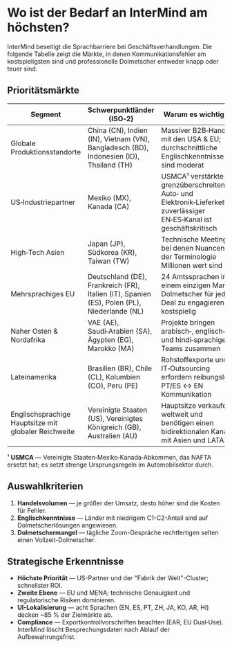 # Wo ist der Bedarf an InterMind am höchsten?

InterMind beseitigt die Sprachbarriere bei Geschäftsverhandlungen.
Die folgende Tabelle zeigt die Märkte, in denen Kommunikationsfehler am kostspieligsten sind und professionelle Dolmetscher entweder knapp oder teuer sind.

## Prioritätsmärkte

| Segment                                    | Schwerpunktländer (ISO‑2)                                                           | Warum es wichtig ist                                                                                                    |
| ----------------------------------------- | ------------------------------------------------------------------------------------ | ---------------------------------------------------------------------------------------------------------------------- |
| Globale Produktionsstandorte              | China (CN), Indien (IN), Vietnam (VN), Bangladesch (BD), Indonesien (ID), Thailand (TH) | Massiver B2B‑Handel mit den USA & EU; durchschnittliche Englischkenntnisse sind moderat                                |
| US‑Industriepartner                       | Mexiko (MX), Kanada (CA)                                                            | USMCA¹ verstärkte grenzüberschreitende Auto‑ und Elektronik‑Lieferketten; zuverlässiger EN‑ES‑Kanal ist geschäftskritisch |
| High‑Tech Asien                           | Japan (JP), Südkorea (KR), Taiwan (TW)                                              | Technische Meetings, bei denen Nuancen in der Terminologie Millionen wert sind                                         |
| Mehrsprachiges EU                         | Deutschland (DE), Frankreich (FR), Italien (IT), Spanien (ES), Polen (PL), Niederlande (NL) | 24 Amtssprachen in einem einzigen Markt; Dolmetscher für jeden Deal zu engagieren ist kostspielig                      |
| Naher Osten & Nordafrika                  | VAE (AE), Saudi‑Arabien (SA), Ägypten (EG), Marokko (MA)                           | Projekte bringen arabisch‑, englisch‑ und hindi‑sprachige Teams zusammen                                               |
| Lateinamerika                             | Brasilien (BR), Chile (CL), Kolumbien (CO), Peru (PE)                               | Rohstoffexporte und IT‑Outsourcing erfordern reibungslose PT/ES ↔ EN Kommunikation                                    |
| Englischsprachige Hauptsitze mit globaler Reichweite | Vereinigte Staaten (US), Vereinigtes Königreich (GB), Australien (AU)              | Hauptsitze verkaufen weltweit und benötigen einen bidirektionalen Kanal mit Asien und LATAM                            |

¹ **USMCA** — Vereinigte Staaten‑Mexiko‑Kanada‑Abkommen, das NAFTA ersetzt hat; es setzt strenge Ursprungsregeln im Automobilsektor durch.

## Auswahlkriterien

1. **Handelsvolumen** — je größer der Umsatz, desto höher sind die Kosten für Fehler.
2. **Englischkenntnisse** — Länder mit niedrigem C1-C2-Anteil sind auf Dolmetscherlösungen angewiesen.
3. **Dolmetschermangel** — tägliche Zoom-Gespräche rechtfertigen selten einen Vollzeit-Dolmetscher.

## Strategische Erkenntnisse

- **Höchste Priorität** — US-Partner und der "Fabrik der Welt"-Cluster; schnellster ROI.
- **Zweite Ebene** — EU und MENA; technische Genauigkeit und regulatorische Risiken dominieren.
- **UI-Lokalisierung** — acht Sprachen (EN, ES, PT, ZH, JA, KO, AR, HI) decken \~85 % der Zielmärkte ab.
- **Compliance** — Exportkontrollvorschriften beachten (EAR, EU Dual‑Use). InterMind löscht Besprechungsdaten nach Ablauf der Aufbewahrungsfrist.